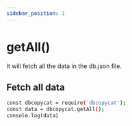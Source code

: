 ```yaml
---
sidebar_position: 1
---
```


# getAll()

It will fetch all the data in the db.json file.

## Fetch all data

```bash
const dbcopycat = require('dbcopycat');
const data = dbcopycat.getAll();
console.log(data)
```